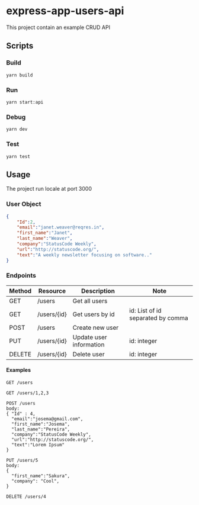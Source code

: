 # express-app-users-api

This project contain an example CRUD API

## Scripts
### Build

`yarn build`

### Run

`yarn start:api`

### Debug

`yarn dev`

### Test

`yarn test`

## Usage

The project run locale at port 3000

### User Object

```json
{
    "Id":2,
    "email":"janet.weaver@reqres.in",
    "first_name":"Janet",
    "last_name":"Weaver",
    "company":"StatusCode Weekly",
    "url":"http://statuscode.org/",
    "text":"A weekly newsletter focusing on software.."
}
```

### Endpoints

| Method | Resource | Description | Note |
| ------ | ------ | ------ | ------ |
| GET | /users |Get all users| |
| GET | /users/{id} | Get users by id  | id: List of id separated by comma |
| POST | /users | Create new user | |
| PUT | /users/{id} | Update user information | id: integer|
| DELETE | /users/{id} | Delete user | id: integer |

#### Examples

```HTTP
GET /users

GET /users/1,2,3

POST /users
body:
{ "Id" : 4,
  "email":"josema@gmail.com",
  "first_name":"Josema",
  "last_name":"Pereira",
  "company":"StatusCode Weekly",
  "url":"http://statuscode.org/",
  "text":"Lorem Ipsum"
}

PUT /users/5
body:
{
  "first_name":"Sakura",
  "company": "Cool",
}

DELETE /users/4

```

